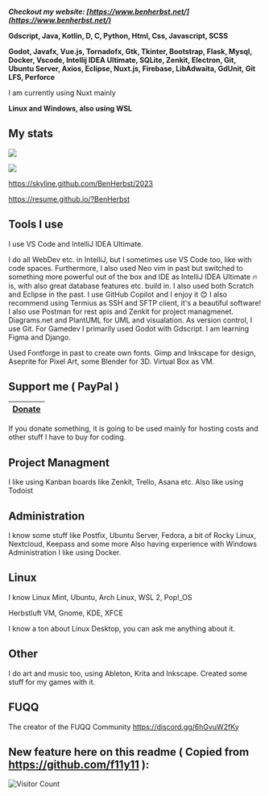***Checkout my website: [https://www.benherbst.net/](https://www.benherbst.net/)***

**Gdscript, Java, Kotlin, D, C, Python, Html, Css, Javascript, SCSS**

**Godot, Javafx, Vue.js, Tornadofx, Gtk, Tkinter, Bootstrap, Flask, Mysql, Docker, Vscode, Intellij IDEA Ultimate, SQLite, Zenkit, Electron, Git, Ubuntu Server, Axios, Eclipse, Nuxt.js, Firebase, LibAdwaita, GdUnit, Git LFS, Perforce**

I am currently using Nuxt mainly

**Linux and Windows, also using WSL**
## My stats
<p align=left>
  <img src="https://github-readme-stats.vercel.app/api?username=BenHerbst&show_icons=true&bg_color=ffffff"/>
<p/>
<p algin=left>
  <img src="https://github-readme-stats.vercel.app/api/top-langs/?username=BenHerbst&layout=compact"/>
<p/>

https://skyline.github.com/BenHerbst/2023

https://resume.github.io/?BenHerbst

## Tools I use

I use VS Code and IntelliJ IDEA Ultimate.

I do all WebDev etc. in IntelliJ, but I sometimes use VS Code too, like with code spaces. 
Furthermore, I also used Neo vim in past but switched to something more powerful out of the box and IDE as IntelliJ IDEA Ultimate 🔥 is, with also great database features etc. build in.
I also used both Scratch and Eclipse in the past.
I use GitHub Copilot and I enjoy it 😊
I also recommend using Termius as SSH and SFTP client, it's a beautiful software!
I also use Postman for rest apis and Zenkit for project managmenet.
Diagrams.net and PlantUML for UML and visualation.
As version control, I use Git.
For Gamedev I primarily used Godot with Gdscript.
I am learning Figma and Django.

Used Fontforge in past to create own fonts. Gimp and Inkscape for design, Aseprite for Pixel Art, some Blender for 3D.
Virtual Box as VM.

## Support me ( PayPal )
|[Donate](https://www.paypal.com/donate/?hosted_button_id=C5X9LBEM7XZ64)|
|---|

If you donate something, it is going to be used mainly for hosting costs and other stuff I have to buy for coding.

## Project Managment
I like using Kanban boards like Zenkit, Trello, Asana etc.
Also like using Todoist

## Administration
I know some stuff like Postfix, Ubuntu Server, Fedora, a bit of Rocky Linux, Nextcloud, Keepass and some more
Also having experience with Windows Administration
I like using Docker.

## Linux
I know Linux Mint, Ubuntu, Arch Linux, WSL 2, Pop!_OS

Herbstluft VM, Gnome, KDE, XFCE

I know a ton about Linux Desktop, you can ask me anything about it.

## Other
I do art and music too, using Ableton, Krita and Inkscape.
Created some stuff for my games with it.

## FUQQ
The creator of the FUQQ Community
https://discord.gg/6hGvuW2fKy

## **New** feature here on this readme ( Copied from https://github.com/f11y11 ):
![Visitor Count](https://profile-counter.glitch.me/benherbst/count.svg)
